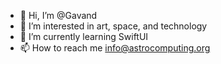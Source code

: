 - 👋 Hi, I’m @Gavand
- 👀 I’m interested in art, space, and technology
- 🌱 I’m currently learning SwiftUI
- 📫 How to reach me info@astrocomputing.org

